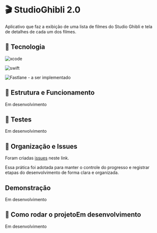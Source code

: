 # 🎬 StudioGhibli 2.0

Aplicativo que faz a exibição de uma lista de filmes do Studio Ghibli e tela de detalhes de cada um dos filmes. 




## 📱 Tecnologia

![xcode](https://img.shields.io/badge/Xcode-14.2-blue?style=for-the-badge&logo=xcode&logoColor=white)
  
![swift](https://img.shields.io/badge/Swift-FA7343?style=for-the-badge&logo=swift&logoColor=white)

![Fastlane](https://img.shields.io/badge/Fastlane-rocket-purple) - a ser implementado




## 🧩 Estrutura e Funcionamento

Em desenvolvimento


## 🧪 Testes

Em desenvolvimento

## 📌 Organização e Issues

Foram criadas [issues](https://github.com/BiancaButti/StudioGhibli-2.0/issues) neste link.

Essa prática foi adotada para manter o controle do progresso e registrar etapas do desenvolvimento de forma clara e organizada.


## Demonstração 

Em desenvolvimento


## 🚀 Como rodar o projetoEm desenvolvimento

Em desenvolvimento 

